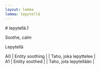 ```yaml
---
layout: lemma
lemma: lepytellä
---
```


<div class="sense">
# <span class="sensename">lepytellä.1</span>

<span class="description">Soothe, calm</span>

<span class="description">Lepytellä</span>

A0 | Entity soothing |   | Taho, joka lepyttelee |  
A1 | Entity soothed |   | Taho, jota lepytellään |  

</div>

